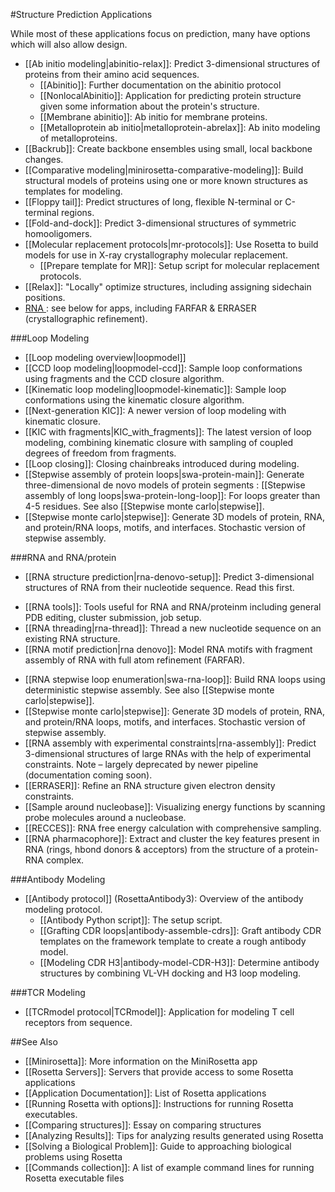 #Structure Prediction Applications

While most of these applications focus on prediction, many have options which will also allow design.

- [[Ab initio modeling|abinitio-relax]]: Predict 3-dimensional structures of proteins from their amino acid sequences.
    * [[Abinitio]]: Further documentation on the abinitio protocol
    * [[NonlocalAbinitio]]: Application for predicting protein structure given some information about the protein's structure.
    * [[Membrane abinitio]]: Ab initio for membrane proteins.  
    * [[Metalloprotein ab initio|metalloprotein-abrelax]]: Ab inito modeling of metalloproteins.  
- [[Backrub]]: Create backbone ensembles using small, local backbone changes.  
- [[Comparative modeling|minirosetta-comparative-modeling]]: Build structural models of proteins using one or more known structures as templates for modeling.  
- [[Floppy tail]]: Predict structures of long, flexible N-terminal or C-terminal regions.
- [[Fold-and-dock]]: Predict 3-dimensional structures of symmetric homooligomers.  
- [[Molecular replacement protocols|mr-protocols]]: Use Rosetta to build models for use in X-ray crystallography molecular replacement.  
    * [[Prepare template for MR]]: Setup script for molecular replacement protocols.  
- [[Relax]]: "Locally" optimize structures, including assigning sidechain positions.
- [ RNA ](#RNA): see below for apps, including FARFAR & ERRASER (crystallographic refinement).  

  

###Loop Modeling
-  [[Loop modeling overview|loopmodel]]
-  [[CCD loop modeling|loopmodel-ccd]]: Sample loop conformations using fragments and the CCD closure algorithm.
-  [[Kinematic loop modeling|loopmodel-kinematic]]: Sample loop conformations using the kinematic closure algorithm.
-  [[Next-generation KIC]]: A newer version of loop modeling with kinematic closure.
-  [[KIC with fragments|KIC_with_fragments]]: The latest version of loop modeling, combining kinematic closure with sampling of coupled degrees of freedom from fragments.
-  [[Loop closing]]: Closing chainbreaks introduced during modeling.
-  [[Stepwise assembly of protein loops|swa-protein-main]]: Generate three-dimensional de novo models of protein segments    :  [[Stepwise assembly of long loops|swa-protein-long-loop]]: For loops greater than 4-5 residues. See also  [[Stepwise monte carlo|stepwise]].
-  [[Stepwise monte carlo|stepwise]]: Generate 3D models of protein, RNA, and protein/RNA loops, motifs, and interfaces. Stochastic version of stepwise assembly. 

###RNA and RNA/protein <a name="RNA" />
-  [[RNA structure prediction|rna-denovo-setup]]: Predict 3-dimensional structures of RNA from their nucleotide sequence. Read this first. 
 *  [[RNA tools]]: Tools useful for RNA and RNA/proteinm including general PDB editing, cluster submission, job setup.
 *  [[RNA threading|rna-thread]]: Thread a new nucleotide sequence on an existing RNA structure.  
 *  [[RNA motif prediction|rna denovo]]: Model RNA motifs with fragment assembly of RNA with full atom refinement (FARFAR).
-  [[RNA stepwise loop enumeration|swa-rna-loop]]: Build RNA loops using deterministic stepwise assembly. See also  [[Stepwise monte carlo|stepwise]].
-  [[Stepwise monte carlo|stepwise]]: Generate 3D models of protein, RNA, and protein/RNA loops, motifs, and interfaces. Stochastic version of stepwise assembly. 
-  [[RNA assembly with experimental constraints|rna-assembly]]: Predict 3-dimensional structures of large RNAs with the help of experimental constraints. Note – largely deprecated by newer pipeline (documentation coming soon).
-  [[ERRASER]]: Refine an RNA structure given electron density constraints.  
-  [[Sample around nucleobase]]: Visualizing energy functions by scanning probe molecules around a nucleobase.
-  [[RECCES]]: RNA free energy calculation with comprehensive sampling.
-  [[RNA pharmacophore]]: Extract and cluster the key features present in RNA (rings, hbond donors & acceptors) from the structure of a protein-RNA complex.

###Antibody Modeling
- [[Antibody protocol]] (RosettaAntibody3): Overview of the antibody modeling protocol.  
    * [[Antibody Python script]]: The setup script.  
    * [[Grafting CDR loops|antibody-assemble-cdrs]]: Graft antibody CDR templates on the framework template to create a rough antibody model.  
    * [[Modeling CDR H3|antibody-model-CDR-H3]]: Determine antibody structures by combining VL-VH docking and H3 loop modeling.

###TCR Modeling
- [[TCRmodel protocol|TCRmodel]]: Application for modeling T cell receptors from sequence.  

##See Also

* [[Minirosetta]]: More information on the MiniRosetta app
* [[Rosetta Servers]]: Servers that provide access to some Rosetta applications
* [[Application Documentation]]: List of Rosetta applications
* [[Running Rosetta with options]]: Instructions for running Rosetta executables.
* [[Comparing structures]]: Essay on comparing structures
* [[Analyzing Results]]: Tips for analyzing results generated using Rosetta
* [[Solving a Biological Problem]]: Guide to approaching biological problems using Rosetta
* [[Commands collection]]: A list of example command lines for running Rosetta executable files